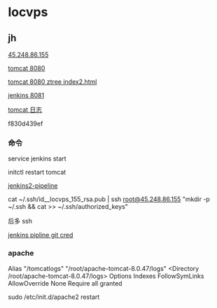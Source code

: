 # locvps

## jh

[45.248.86.155](http://45.248.86.155/)

[tomcat 8080](http://45.248.86.155:8080/)

[tomcat 8080 ztree index2.html](http://45.248.86.155:8080/api-0.0.1-SNAPSHOT/admin/ztree/demo/cn/index2.html)

[jenkins 8081](http://45.248.86.155:8081/)

[tomcat 日志](http://45.248.86.155/tomcatlogs/)

f830d439ef

### 命令

service jenkins start

initctl restart tomcat



[jenkins2-pipeline](https://wilsonmar.github.io/jenkins2-pipeline/)

cat ~/.ssh/id__locvps_155_rsa.pub | ssh root@45.248.86.155 "mkdir -p ~/.ssh && cat >>  ~/.ssh/authorized_keys"

后多 ssh 

[jenkins pipline git cred](https://gist.github.com/blaisep/eb8aa720b06eff4f095e4b64326961b5)

### apache

Alias "/tomcatlogs" "/root/apache-tomcat-8.0.47/logs"
<Directory /root/apache-tomcat-8.0.47/logs>
        Options Indexes FollowSymLinks
        AllowOverride None
        Require all granted
</Directory>

sudo /etc/init.d/apache2 restart